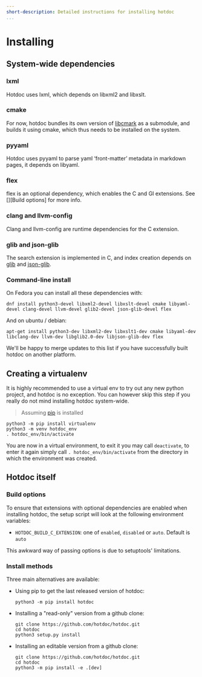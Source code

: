 ```yaml
---
short-description: Detailed instructions for installing hotdoc
...
```


# Installing

## System-wide dependencies

### lxml

Hotdoc uses lxml, which depends on libxml2 and libxslt.

### cmake

For now, hotdoc bundles its own version of [libcmark](https://github.com/jgm/cmark) as a submodule, and builds it using cmake, which thus needs to be installed on the system.

### pyyaml

Hotdoc uses pyyaml to parse yaml ‘front-matter’ metadata in markdown pages, it depends on libyaml.

### flex

flex is an optional dependency, which enables the C and GI extensions. See [][Build options] for more info.

### clang and llvm-config

Clang and llvm-config are runtime dependencies for the C extension. 

### glib and json-glib

The search extension is implemented in C, and index creation depends on [glib](https://developer.gnome.org/glib/) and [json-glib](https://developer.gnome.org/json-glib/).

### Command-line install

On Fedora you can install all these dependencies with:

```
dnf install python3-devel libxml2-devel libxslt-devel cmake libyaml-devel clang-devel llvm-devel glib2-devel json-glib-devel flex
```

And on ubuntu / debian:

```
apt-get install python3-dev libxml2-dev libxslt1-dev cmake libyaml-dev libclang-dev llvm-dev libglib2.0-dev libjson-glib-dev flex
```

We'll be happy to merge updates to this list if you have successfully built hotdoc on another platform.

## Creating a virtualenv

It is highly recommended to use a virtual env to try out any new python project, and hotdoc is no exception. You can however skip this step if you really do not
mind installing hotdoc system-wide.

> Assuming [pip](https://pip.pypa.io/en/stable/) is installed

```
python3 -m pip install virtualenv
python3 -m venv hotdoc_env
. hotdoc_env/bin/activate
```

You are now in a virtual environment, to exit it you may call `deactivate`, to enter it again simply call `. hotdoc_env/bin/activate` from the directory in which the environment was created.

## Hotdoc itself

### Build options

To ensure that extensions with optional dependencies are enabled when installing hotdoc, the setup script will look at the following environment variables:

- `HOTDOC_BUILD_C_EXTENSION`: one of `enabled`, `disabled` or `auto`. Default is `auto`

This awkward way of passing options is due to setuptools' limitations.

### Install methods

Three main alternatives are available:

* Using pip to get the last released version of hotdoc:
  ```
  python3 -m pip install hotdoc
  ```

* Installing a "read-only" version from a github clone:
  ```
  git clone https://github.com/hotdoc/hotdoc.git
  cd hotdoc
  python3 setup.py install
  ```

* Installing an editable version from a github clone:
  ```
  git clone https://github.com/hotdoc/hotdoc.git
  cd hotdoc
  python3 -m pip install -e .[dev]
  ```
